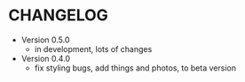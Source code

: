 # CHANGELOG

-   Version 0.5.0
    -   in development, lots of changes
-   Version 0.4.0
    -   fix styling bugs, add things and photos, to beta version
